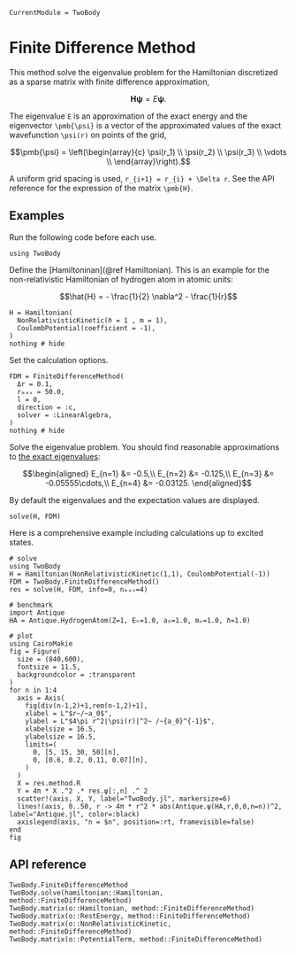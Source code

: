 ```@meta
CurrentModule = TwoBody
```

# Finite Difference Method

This method solve the eigenvalue problem for the Hamiltonian discretized as a sparse matrix with finite difference approximation,
```math
\pmb{H} \pmb{\psi} = E \pmb{\psi}.
```
The eigenvalue ``E`` is an approximation of the exact energy and the eigenvector ``\pmb{\psi}`` is a vector of the approximated values of the exact wavefunction ``\psi(r)`` on points of the grid,
```math
\pmb{\psi}
=
\left(\begin{array}{c}
  \psi(r_1) \\
  \psi(r_2) \\
  \psi(r_3) \\
  \vdots \\
\end{array}\right).
```
A uniform grid spacing is used, ``r_{i+1} = r_{i} + \Delta r``. See the API reference for the expression of the matrix ``\pmb{H}``.

## Examples

Run the following code before each use.

```@example example
using TwoBody
```

Define the [Hamiltoninan](@ref Hamiltonian). This is an example for the non-relativistic Hamiltonian of hydrogen atom in atomic units:

```math
\hat{H} = 
- \frac{1}{2} \nabla^2
- \frac{1}{r}
```
```@example example
H = Hamiltonian(
  NonRelativisticKinetic(ℏ = 1 , m = 1),
  CoulombPotential(coefficient = -1),
)
nothing # hide
```

Set the calculation options.

```@example example
FDM = FiniteDifferenceMethod(
  Δr = 0.1,
  rₘₐₓ = 50.0,
  l = 0,
  direction = :c,
  solver = :LinearAlgebra,
)
nothing # hide
```

Solve the eigenvalue problem. You should find reasonable approximations to [the exact eigenvalues](https://ohno.github.io/Antique.jl/stable/HydrogenAtom/#Antique.E-Tuple{HydrogenAtom}-HydrogenAtom):
```math
\begin{aligned}
  E_{n=1} &= -0.5,\\
  E_{n=2} &= -0.125,\\
  E_{n=3} &= -0.05555\cdots,\\
  E_{n=4} &= -0.03125.
\end{aligned}
```
By default the eigenvalues and the expectation values are displayed.

```@repl example
solve(H, FDM)
```

Here is a comprehensive example including calculations up to excited states.

```@example example
# solve
using TwoBody
H = Hamiltonian(NonRelativisticKinetic(1,1), CoulombPotential(-1))
FDM = TwoBody.FiniteDifferenceMethod()
res = solve(H, FDM, info=0, nₘₐₓ=4)

# benchmark
import Antique
HA = Antique.HydrogenAtom(Z=1, Eₕ=1.0, a₀=1.0, mₑ=1.0, ℏ=1.0)

# plot
using CairoMakie
fig = Figure(
  size = (840,600),
  fontsize = 11.5,
  backgroundcolor = :transparent
)
for n in 1:4
  axis = Axis(
    fig[div(n-1,2)+1,rem(n-1,2)+1],
    xlabel = L"$r~/~a_0$",
    ylabel = L"$4\pi r^2|\psi(r)|^2~ /~{a_0}^{-1}$",
    xlabelsize = 16.5,
    ylabelsize = 16.5,
    limits=(
      0, [5, 15, 30, 50][n],
      0, [0.6, 0.2, 0.11, 0.07][n],
    )
  )
  X = res.method.R
  Y = 4π * X .^2 .* res.ψ[:,n] .^ 2
  scatter!(axis, X, Y, label="TwoBody.jl", markersize=6)
  lines!(axis, 0..50, r -> 4π * r^2 * abs(Antique.ψ(HA,r,0,0,n=n))^2, label="Antique.jl", color=:black)
  axislegend(axis, "n = $n", position=:rt, framevisible=false)
end
fig
```

## API reference

```@docs; canonical=false
TwoBody.FiniteDifferenceMethod
TwoBody.solve(hamiltonian::Hamiltonian, method::FiniteDifferenceMethod)
TwoBody.matrix(o::Hamiltonian, method::FiniteDifferenceMethod)
TwoBody.matrix(o::RestEnergy, method::FiniteDifferenceMethod)
TwoBody.matrix(o::NonRelativisticKinetic, method::FiniteDifferenceMethod)
TwoBody.matrix(o::PotentialTerm, method::FiniteDifferenceMethod)
```
